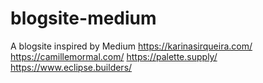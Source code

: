 # blogsite-medium
A blogsite inspired by Medium
https://karinasirqueira.com/
https://camillemormal.com/
https://palette.supply/
https://www.eclipse.builders/
